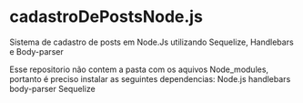 # cadastroDePostsNode.js
Sistema de cadastro de posts em Node.Js utilizando Sequelize, Handlebars e Body-parser

Esse repositorio não contem a pasta com os aquivos Node_modules, portanto é preciso instalar as seguintes dependencias:
Node.js
handlebars
body-parser
Sequelize
